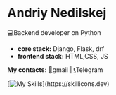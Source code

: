 # Andriy Nedilskej
:computer:Backend developer on Python
* **core  stack:** Django, Flask, drf 
* **frontend stack:** HTML,CSS, JS


**My contacts:** [:newspaper:](andrej.nedilskej@gmail.com)gmail |  [:telephone_receiver:](https://t.me/andrew_stoic)Telegram



[![My Skills](https://skillicons.dev/icons?i=js,html,css,git,docker,vim,bash,django,linux,mysql,nginx,postgres,flask,)](https://skillicons.dev)

